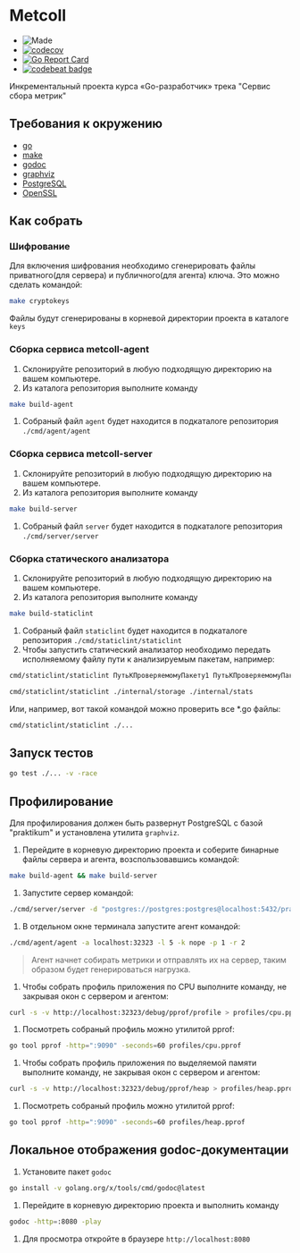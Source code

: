 # Metcoll

- ![Made](https://img.shields.io/badge/Made%20with-Go-1f425f.svg)
- [![codecov](https://codecov.io/gh/ArtemShalinFe/metcoll/branch/main/graph/badge.svg?token=1H84IB1DO1)](https://codecov.io/gh/ArtemShalinFe/metcoll)
- [![Go Report Card](https://goreportcard.com/badge/github.com/ArtemShalinFe/metcoll)](https://goreportcard.com/report/github.com/ArtemShalinFe/metcoll)
- [![codebeat badge](https://codebeat.co/badges/43f20fd4-6625-41d5-b9be-56d75b5bfee6)](https://codebeat.co/projects/github-com-artemshalinfe-metcoll-main)

Инкрементальный проекта курса «Go-разработчик» трека "Сервис сбора метрик"

## Требования к окружению

- [go](https://go.dev/doc/install)
- [make](https://www.gnu.org/software/make/manual/make.html)
- [godoc](https://pkg.go.dev/golang.org/x/tools/cmd/godoc)
- [graphviz](https://graphviz.org)
- [PostgreSQL](https://www.postgresql.org)
- [OpenSSL](https://www.openssl.org)

## Как собрать

### Шифрование

Для включения шифрования необходимо сгенерировать файлы приватного(для сервера) и публичного(для агента) ключа. Это можно сделать командой:

```sh
make cryptokeys
```

Файлы будут сгенерированы в корневой директории проекта в каталоге `keys`

### Сборка сервиса metcoll-agent

1. Склонируйте репозиторий в любую подходящую директорию на вашем компьютере.
1. Из каталога репозитория выполните команду

```sh
make build-agent
```

1. Собраный файл `agent` будет находится в подкаталоге репозитория `./cmd/agent/agent`

### Сборка сервиса metcoll-server

1. Склонируйте репозиторий в любую подходящую директорию на вашем компьютере.
1. Из каталога репозитория выполните команду

```sh
make build-server
```

1. Собраный файл `server` будет находится в подкаталоге репозитория `./cmd/server/server`

### Сборка статического анализатора

1. Склонируйте репозиторий в любую подходящую директорию на вашем компьютере.
1. Из каталога репозитория выполните команду

```sh
make build-staticlint
```

1. Собраный файл `staticlint` будет находится в подкаталоге репозитория `./cmd/staticlint/staticlint`
2. Чтобы запустить статический анализатор необходимо передать исполняемому файлу пути к анализируемым пакетам, например:

```sh
cmd/staticlint/staticlint ПутьКПроверяемомуПакету1 ПутьКПроверяемомуПакету2
```

```sh
cmd/staticlint/staticlint ./internal/storage ./internal/stats
```

Или, например, вот такой командой можно проверить все *.go файлы:

```sh
cmd/staticlint/staticlint ./...
```


## Запуск тестов

```sh
go test ./... -v -race
```

## Профилирование

Для профилирования должен быть развернут PostgreSQL с базой "praktikum" и установлена утилита `graphviz`.

1. Перейдите в корневую директорию проекта и соберите бинарные файлы сервера и агента, возспользовавшись командой:

```sh
make build-agent && make build-server
```

1. Запустите сервер командой:

```sh
./cmd/server/server -d "postgres://postgres:postgres@localhost:5432/praktikum?sslmode=disable" -a localhost:32323 -k nope   
```

1. В отдельном окне терминала запустите агент командой:

```sh
./cmd/agent/agent -a localhost:32323 -l 5 -k nope -p 1 -r 2
```

> Агент начнет собирать метрики и отправлять их на сервер, таким образом будет генерироваться нагрузка.

1. Чтобы собрать профиль приложения по СPU выполните команду, не закрывая окон с сервером и агентом:

```sh
curl -s -v http://localhost:32323/debug/pprof/profile > profiles/cpu.pprof
```

1. Посмотреть собраный профиль можно утилитой pprof:

```sh
go tool pprof -http=":9090" -seconds=60 profiles/cpu.pprof
```

1. Чтобы собрать профиль приложения по выделяемой памяти выполните команду, не закрывая окон с сервером и агентом:

```sh
curl -s -v http://localhost:32323/debug/pprof/heap > profiles/heap.pprof
```

1. Посмотреть собраный профиль можно утилитой pprof:

```sh
go tool pprof -http=":9090" -seconds=60 profiles/heap.pprof
```

## Локальное отображения godoc-документации

1. Установите пакет `godoc`

```sh
go install -v golang.org/x/tools/cmd/godoc@latest
```

1. Перейдите в корневую директорию проекта и выполнить команду

```sh
godoc -http=:8080 -play   
```

1. Для просмотра откройте в браузере `http://localhost:8080`
